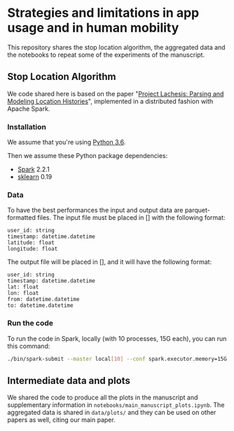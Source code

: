 # Strategies and limitations in app usage and in human mobility

This repository shares the stop location algorithm, the aggregated data and the notebooks to repeat some of the experiments of the manuscript.


## Stop Location Algorithm

We code shared here is based on the paper "[Project Lachesis: Parsing and Modeling Location Histories](https://link.springer.com/chapter/10.1007/978-3-540-30231-5_8)", implemented in a distributed fashion with Apache Spark.

### Installation

We assume that you're using [Python 3.6](https://www.python.org/downloads/).

Then we assume these Python package dependencies:
* [Spark](http://spark.apache.org/) 2.2.1
* [sklearn](http://scikit-learn.org/stable/) 0.19

### Data

To have the best performances the input and output data are parquet-formatted files. The input file must be placed in [] with the following format:

```
user_id: string
timestamp: datetime.datetime
latitude: float
longitude: float
```

The output file will be placed in [], and it will have the following format:

```
user_id: string
timestamp: datetime.datetime
lat: float
lon: float
from: datetime.datetime
to: datetime.datetime
```

### Run the code
To run the code in Spark, locally (with 10 processes, 15G each), you can run this command:

```sh
./bin/spark-submit --master local[10] --conf spark.executor.memory=15G --conf spark.driver.memory=10G pyspark_stop_locations.py
```

## Intermediate data and plots

We shared the code to produce all the plots in the manuscript and supplementary information in `notebooks/main_manuscript_plots.ipynb`. 
The aggregated data is shared in `data/plots/` and they can be used on other papers as well, citing our main paper.

